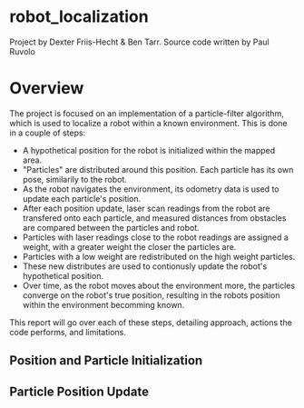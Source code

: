 # robot_localization
Project by Dexter Friis-Hecht & Ben Tarr. Source code written by Paul Ruvolo

# Overview

The project is focused on an implementation of a particle-filter algorithm, which is used to localize a robot within a known environment. This is done in a couple of steps:
- A hypothetical position for the robot is initialized within the mapped area.
- "Particles" are distributed around this position. Each particle has its own pose, similarily to the robot.
- As the robot navigates the environment, its odometry data is used to update each particle's position.
- After each position update, laser scan readings from the robot are transfered onto each particle, and measured distances from obstacles are compared between the particles and robot.
- Particles with laser readings close to the robot readings are assigned a weight, with a greater weight the closer the particles are.
- Particles with a low weight are redistributed on the high weight particles.
- These new distributes are used to contionusly update the robot's hypothetical position.
- Over time, as the robot moves about the environment more, the particles converge on the robot's true position, resulting in the robots position within the environment becomming known.

This report will go over each of these steps, detailing approach, actions the code performs, and limitations.

## Position and Particle Initialization


## Particle Position Update

